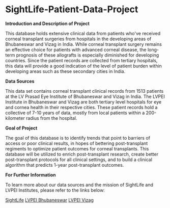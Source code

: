# SightLife-Patient-Data-Project

**Introduction and Description of Project**

This database holds extensive clinical data from patients who've received corneal transplant surgeries from hospitals in the developing areas of Bhubaneswar and Vizag in India. While corneal transplant surgery remains an effective choice for patients with advanced corneal disease, the long-term prognosis of these allografts is especially diminished for developing countries. Since the patient records are collected from tertiary hospitals, this data will provide a good indication of the level of patient burden within developing areas such as these secondary cities in India.

**Data Sources**

This data set contains corneal transplant clinical records from 1513 patients at the LV Prasad Eye Institute of Bhubaneswar and Vizag in India. The LVPEI Institute in Bhubaneswar and Vizag are both tertiary level hospitals for eye and cornea health in their respective cities. These patient records hold a collective of 7-10 years of data, mostly from local patients within a 200-kilometer radius from the hospital.

**Goal of Project**

The goal of this database is to identify trends that point to barriers of access or poor clinical results, in hopes of bettering post-transplant regiments to optimize patient outcomes for corneal transplants. This database will be utilized to enrich post-transplant research, create better post-transplant protocols for all clinical settings, and to build a clinical algorithm that predicts 1-year post-transplant outcomes.

**For Further Information**

To learn more about our data sources and the mission of SightLife and LVPEI Institutes, please refer to the links below:

[SightLife](https://sightlife.org/)
[LVPEI Bhubaneswar](https://www.lvpei.org/contact-us/contact-bhubaneswar)
[LVPEI Vizag](https://www.lvpei.org/contact-us/contact-visakhapatnam)
